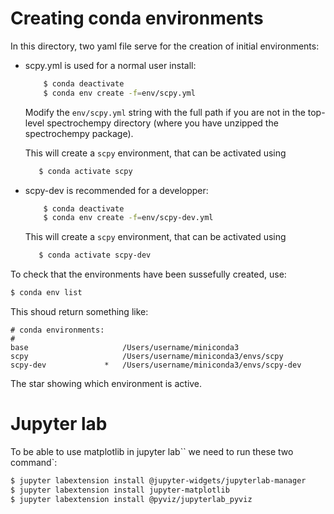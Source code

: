 # Creating conda environments

In this directory, two yaml file serve for the creation of initial environments:

* scpy.yml is used for a normal user install:

  ```bash
      $ conda deactivate
      $ conda env create -f=env/scpy.yml

    ```
  Modify the ``env/scpy.yml`` string with the full path if you are not in the 
  top-level spectrochempy directory (where you have 
  unzipped the spectrochempy package). 
  
  This will create a ``scpy`` environment, that can be activated using
  
   ```bash
      $ conda activate scpy

    ```
  
* scpy-dev is recommended for a developper: 
  
  ```bash
      $ conda deactivate
      $ conda env create -f=env/scpy-dev.yml

    ```
    
  This will create a ``scpy`` environment, that can be activated using
  
   ```bash
      $ conda activate scpy-dev

    ```
    
To check that the environments have been sussefully created, use:

```bash
$ conda env list
```

This shoud return something like:

```
# conda environments:
#
base                     /Users/username/miniconda3
scpy                     /Users/username/miniconda3/envs/scpy
scpy-dev             *   /Users/username/miniconda3/envs/scpy-dev
```

The star showing which environment is active.

# Jupyter lab 

To be able to use matplotlib in jupyter lab`` we need to run these two command`:

```bash
$ jupyter labextension install @jupyter-widgets/jupyterlab-manager
$ jupyter labextension install jupyter-matplotlib
$ jupyter labextension install @pyviz/jupyterlab_pyviz

```

